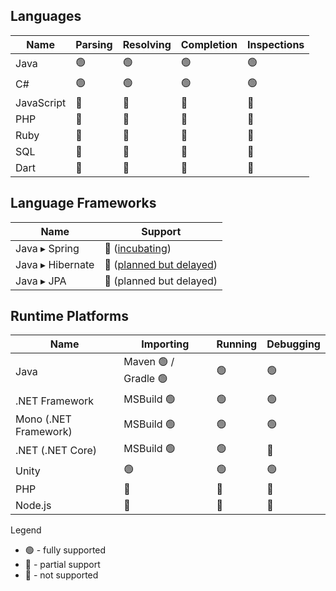 ## Languages
| Name | Parsing | Resolving | Completion | Inspections |
|  --------  |  -------  | ------- | -------| ------ |
| Java | 🟢 | 🟢 |🟢 |🟢 
| C# | 🟢 | 🟢 |🟢 |🟢 
| JavaScript |🔵 | 🔵 | 🔵 | 🔵
| PHP| 🔵 | 🔵 | 🔵 | 🔴
| Ruby| 🔵 | 🔴 | 🔴 | 🔴
| SQL | 🔵 | 🔴 | 🔴 | 🔴
| Dart |🔵 | 🔵 | 🔵 | 🔵

## Language Frameworks 
| Name | Support |
|  ------- | ------- |
| Java ▸ Spring | 🔵 ([incubating](https://github.com/consulo/incubating-consulo-spring))
| Java ▸ Hibernate | 🔴 ([planned but delayed](https://github.com/consulo/incubating-consulo-hibernate))
| Java ▸ JPA | 🔴 (planned but delayed)

## Runtime Platforms
| Name  | Importing | Running | Debugging |
|  --------  |  -------  | ------- | -------|
| Java | Maven 🟢 / Gradle 🟢 | 🟢 |🟢 
| .NET Framework | MSBuild 🟢 | 🟢 | 🟢
| Mono (.NET Framework) | MSBuild 🟢 | 🟢 | 🟢
| .NET (.NET Core) | MSBuild 🟢 | 🟢 | 🔴
| Unity |  🟢 | 🟢 | 🟢
| PHP | 🔵 | 🔵 | 🔴
| Node.js | 🔵 | 🔵 | 🔴

Legend 
  - 🟢 - fully supported
  - 🔵 - partial support
  - 🔴 - not supported
